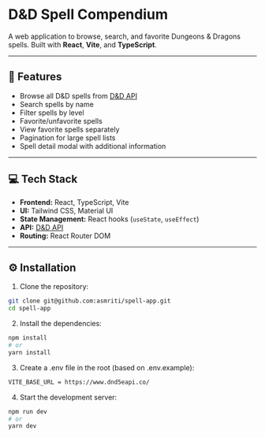 # D&D Spell Compendium

A web application to browse, search, and favorite Dungeons & Dragons spells. Built with **React**, **Vite**, and **TypeScript**.

---

## 📌 Features

- Browse all D&D spells from [D&D API](https://www.dnd5eapi.co/api)
- Search spells by name
- Filter spells by level
- Favorite/unfavorite spells
- View favorite spells separately
- Pagination for large spell lists
- Spell detail modal with additional information

- ---

## 💻 Tech Stack

- **Frontend:** React, TypeScript, Vite
- **UI:** Tailwind CSS, Material UI
- **State Management:** React hooks (`useState`, `useEffect`)
- **API:** [D&D API](https://www.dnd5eapi.co/api)
- **Routing:** React Router DOM

- ---

## ⚙️ Installation

1. Clone the repository:
```bash
git clone git@github.com:asmriti/spell-app.git
cd spell-app
```

2. Install the dependencies:
```bash
npm install
# or
yarn install
```

3. Create a .env file in the root (based on .env.example):
```bash
VITE_BASE_URL = https://www.dnd5eapi.co/
```

4. Start the development server:
```bash
npm run dev
# or
yarn dev
```
